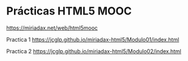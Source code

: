 Prácticas HTML5 MOOC
====================

https://miriadax.net/web/html5mooc


Practica 1
https://jcglp.github.io/miriadax-html5/Modulo01/index.html

Practica 2
https://jcglp.github.io/miriadax-html5/Modulo02/index.html
